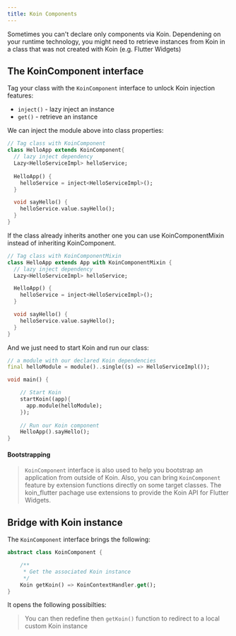 ```yaml
---
title: Koin Components
---
```


Sometimes you can't declare only components via Koin. Dependening on your runtime technology, you might need to retrieve instances from Koin in a class that was not created with Koin (e.g. Flutter Widgets)

## The KoinComponent interface

Tag your class with the `KoinComponent` interface to unlock Koin injection features:

* `inject()` - lazy inject an instance
* `get()` - retrieve an instance

We can inject the module above into class properties:

```dart
// Tag class with KoinComponent
class HelloApp extends KoinComponent{
  // lazy inject dependency
  Lazy<HelloServiceImpl> helloService;
  
  HelloApp() {
    helloService = inject<HelloServiceImpl>();
  }

  void sayHello() {
    helloService.value.sayHello();
  }
}
```

If the class already inherits another one you can use KoinComponentMixin instead of 
inheriting KoinComponent.

```dart 
// Tag class with KoinComponentMixin
class HelloApp extends App with KoinComponentMixin { 
  // lazy inject dependency
  Lazy<HelloServiceImpl> helloService;

  HelloApp() {
    helloService = inject<HelloServiceImpl>();
  }

  void sayHello() {
    helloService.value.sayHello();
  }
}
```

And we just need to start Koin and run our class:

```dart
// a module with our declared Koin dependencies 
final helloModule = module()..single((s) => HelloServiceImpl());

void main() {

    // Start Koin
    startKoin((app){
      app.module(helloModule);
    });
    
    // Run our Koin component
    HelloApp().sayHello();
}
```

#### Bootstrapping

> `KoinComponent` interface is also used to help you bootstrap an application from outside of Koin. Also, you can bring  `KoinComponent` feature by extension functions directly on some target classes. The koin_flutter pachage use extensions to provide the Koin API for Flutter Widgets.


## Bridge with Koin instance

The `KoinComponent` interface brings the following:

```dart
abstract class KoinComponent {

    /**
     * Get the associated Koin instance
     */
    Koin getKoin() => KoinContextHandler.get();
}
```

It opens the following possibilties:

> You can then redefine then `getKoin()` function to redirect to a local custom Koin instance



